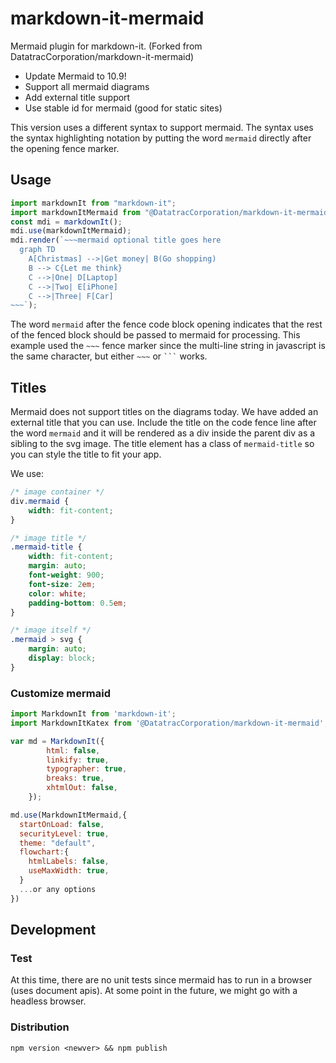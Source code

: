 # markdown-it-mermaid

Mermaid plugin for markdown-it. (Forked from DatatracCorporation/markdown-it-mermaid)

-   Update Mermaid to 10.9!
-   Support all mermaid diagrams
-   Add external title support
-   Use stable id for mermaid (good for static sites)

This version uses a different syntax to support mermaid. The syntax
uses the syntax highlighting notation by putting the word `mermaid`
directly after the opening fence marker.

## Usage

```js
import markdownIt from "markdown-it";
import markdownItMermaid from "@DatatracCorporation/markdown-it-mermaid";
const mdi = markdownIt();
mdi.use(markdownItMermaid);
mdi.render(`~~~mermaid optional title goes here
  graph TD
    A[Christmas] -->|Get money| B(Go shopping)
    B --> C{Let me think}
    C -->|One| D[Laptop]
    C -->|Two| E[iPhone]
    C -->|Three| F[Car]
~~~`);
```

The word `mermaid` after the fence code block opening indicates that the
rest of the fenced block should be passed to mermaid for processing.
This example used the `~~~` fence marker since the multi-line string
in javascript is the same character,
but either `~~~` or ` ``` ` works.

## Titles

Mermaid does not support titles on the diagrams today. We have added an
external title that you can use. Include the title on the code fence
line after the word `mermaid` and it will be rendered as a div inside
the parent div as a sibling to the svg image. The title element has a
class of `mermaid-title` so you can style the title to fit your app.

We use:

```css
/* image container */
div.mermaid {
    width: fit-content;
}

/* image title */
.mermaid-title {
    width: fit-content;
    margin: auto;
    font-weight: 900;
    font-size: 2em;
    color: white;
    padding-bottom: 0.5em;
}

/* image itself */
.mermaid > svg {
    margin: auto;
    display: block;
}
```

### Customize mermaid

```js
import MarkdownIt from 'markdown-it';
import MarkdownItKatex from '@DatatracCorporation/markdown-it-mermaid';

var md = MarkdownIt({
        html: false,
        linkify: true,
        typographer: true,
        breaks: true,
        xhtmlOut: false,
    });

md.use(MarkdownItMermaid,{
  startOnLoad: false,
  securityLevel: true,
  theme: "default",
  flowchart:{
    htmlLabels: false,
    useMaxWidth: true,
  }
  ...or any options
})
```

## Development

### Test

At this time, there are no unit tests since mermaid has to run in a
browser (uses document apis). At some point in the future, we might go
with a headless browser.

### Distribution

```
npm version <newver> && npm publish
```

